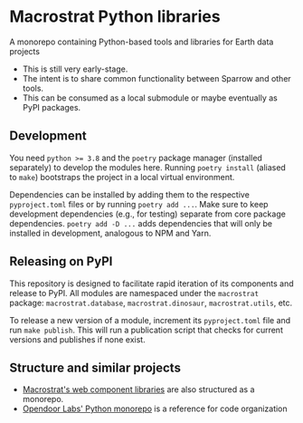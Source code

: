 # Macrostrat Python libraries

A monorepo containing Python-based tools and libraries for Earth data projects

- This is still very early-stage.
- The intent is to share common functionality between Sparrow and other tools.
- This can be consumed as a local submodule or maybe eventually as PyPI packages.

## Development

You need `python >= 3.8` and the `poetry` package manager (installed separately) to develop the modules here.
Running `poetry install` (aliased to `make`) bootstraps the project in a local virtual environment.

Dependencies can be installed by adding them to the respective `pyproject.toml` files or by running `poetry add ...`.
Make sure to keep development dependencies (e.g., for testing) separate from core package dependencies.
`poetry add -D ...` adds dependencies that will only be installed in development, analogous to NPM and Yarn.

## Releasing on PyPI

This repository is designed to facilitate rapid iteration of its components
and release to PyPI. All modules are namespaced under the `macrostrat` package:
`macrostrat.database`, `macrostrat.dinosaur`, `macrostrat.utils`, etc.

To release a new version of a module, increment its `pyproject.toml` file and
run `make publish`. This will run a publication script that checks for current
versions and publishes if none exist.

## Structure and similar projects

- [Macrostrat's web component libraries](https://github.com/UW-Macrostrat/web-components) are also structured as a monorepo.
- [Opendoor Labs' Python monorepo](https://medium.com/opendoor-labs/our-python-monorepo-d34028f2b6fa) is a reference for code organization
